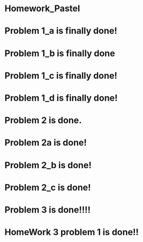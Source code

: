# Homework_Pastel

# Problem 1_a is finally done!

# Problem 1_b is finally done

# Problem 1_c is finally done!

# Problem 1_d is finally done!

# Problem 2 is done.

# Problem 2a is done!

# Problem 2_b is done!

# Problem 2_c is done!

# Problem 3 is done!!!!

# HomeWork 3 problem 1 is done!!